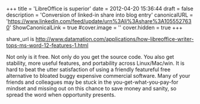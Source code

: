 +++
title = 'LibreOffice is superior'
date = 2012-04-20 15:36:44
draft = false
description = 'Conversion of linked-in share into blog entry'
canonicalURL = 'https://www.linkedin.com/feed/update/urn%3Ali%3Ashare%3A1055527630'
ShowCanonicalLink = true
#cover.image = ''
cover.hidden = true
+++

share_url is http://www.datamation.com/applications/how-libreoffice-writer-tops-ms-word-12-features-1.html

Not only is it free.  Not only do you get the source code.  You also get
stability, more useful features, and portability across Linux/Mac/win.  It is
hard to beat the utter satisfaction of using a friendly featureful free
alternative to bloated buggy expensive commercial software.  Many of your
friends and colleagues may be stuck in the you-get-what-you-pay-for mindset and
missing out on this chance to save money and sanity, so spread the word when
opportunity presents.
